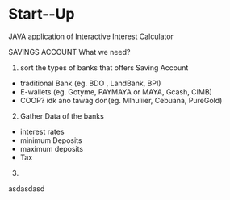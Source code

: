 # Start--Up
JAVA application of Interactive Interest Calculator

SAVINGS ACCOUNT
What we need?
1. sort the types of banks that offers Saving Account
* traditional Bank (eg. BDO , LandBank, BPI)
* E-wallets (eg. Gotyme, PAYMAYA or MAYA, Gcash, CIMB)
* COOP? idk ano tawag don(eg. Mlhuliier, Cebuana, PureGold)

2. Gather Data of the banks
* interest rates
* minimum Deposits
* maximum deposits
* Tax 

3. 
asdasdasd
